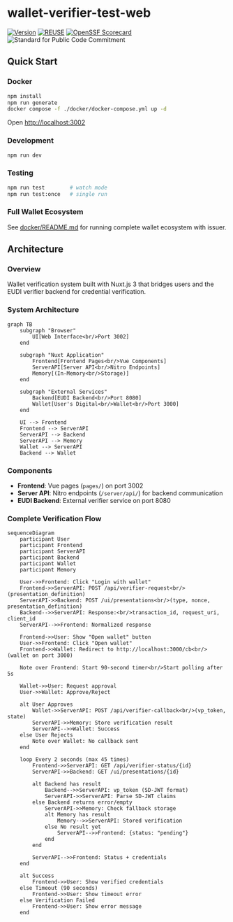 # wallet-verifier-test-web

[![Version](https://img.shields.io/github/v/tag/diggsweden/open-source-project-template?style=for-the-badge&color=green&label=Version)](https://github.com/diggswedenn/open-source-project-template/tags])
[![REUSE](https://img.shields.io/badge/dynamic/json?url=https%3A%2F%2Fapi.reuse.software%2Fstatus%2Fgithub.com%2Fdiggsweden%2Fopen-source-project-template&query=status&style=for-the-badge&label=REUSE)](https://api.reuse.software/info/github.com/diggsweden/open-source-project-template)
[![OpenSSF Scorecard](https://api.scorecard.dev/projects/github.com/jahwag/wallet-verifier-test-web/badge?style=for-the-badge)](https://scorecard.dev/viewer/?uri=github.com/diggsweden/wallet-verifier-test-web)
![Standard for Public Code Commitment](https://img.shields.io/badge/Standard%20for%20Public%20Code%20Commitment-green?style=for-the-badge)

## Quick Start

### Docker
```bash
npm install
npm run generate
docker compose -f ./docker/docker-compose.yml up -d
```
Open [http://localhost:3002](http://localhost:3002)

### Development
```bash
npm run dev
```

### Testing
```bash
npm run test        # watch mode
npm run test:once   # single run
```

### Full Wallet Ecosystem
See [docker/README.md](./docker/README.md) for running complete wallet ecosystem with issuer.

## Architecture

### Overview

Wallet verification system built with Nuxt.js 3 that bridges users and the EUDI verifier backend for credential verification.

### System Architecture

```mermaid
graph TB
    subgraph "Browser"
        UI[Web Interface<br/>Port 3002]
    end
    
    subgraph "Nuxt Application"
        Frontend[Frontend Pages<br/>Vue Components]
        ServerAPI[Server API<br/>Nitro Endpoints]
        Memory[(In-Memory<br/>Storage)]
    end
    
    subgraph "External Services"
        Backend[EUDI Backend<br/>Port 8080]
        Wallet[User's Digital<br/>Wallet<br/>Port 3000]
    end
    
    UI --> Frontend
    Frontend --> ServerAPI
    ServerAPI --> Backend
    ServerAPI --> Memory
    Wallet --> ServerAPI
    Backend --> Wallet
```

### Components

- **Frontend**: Vue pages (`pages/`) on port 3002
- **Server API**: Nitro endpoints (`/server/api/`) for backend communication
- **EUDI Backend**: External verifier service on port 8080

### Complete Verification Flow

```mermaid
sequenceDiagram
    participant User
    participant Frontend
    participant ServerAPI
    participant Backend
    participant Wallet
    participant Memory

    User->>Frontend: Click "Login with wallet"
    Frontend->>ServerAPI: POST /api/verifier-request<br/>(presentation_definition)
    ServerAPI->>Backend: POST /ui/presentations<br/>(type, nonce, presentation_definition)
    Backend-->>ServerAPI: Response:<br/>transaction_id, request_uri, client_id
    ServerAPI-->>Frontend: Normalized response
    
    Frontend->>User: Show "Open wallet" button
    User->>Frontend: Click "Open wallet"
    Frontend->>Wallet: Redirect to http://localhost:3000/cb<br/>(wallet on port 3000)
    
    Note over Frontend: Start 90-second timer<br/>Start polling after 5s
    
    Wallet->>User: Request approval
    User->>Wallet: Approve/Reject
    
    alt User Approves
        Wallet->>ServerAPI: POST /api/verifier-callback<br/>(vp_token, state)
        ServerAPI->>Memory: Store verification result
        ServerAPI-->>Wallet: Success
    else User Rejects
        Note over Wallet: No callback sent
    end
    
    loop Every 2 seconds (max 45 times)
        Frontend->>ServerAPI: GET /api/verifier-status/{id}
        ServerAPI->>Backend: GET /ui/presentations/{id}
        
        alt Backend has result
            Backend-->>ServerAPI: vp_token (SD-JWT format)
            ServerAPI->>ServerAPI: Parse SD-JWT claims
        else Backend returns error/empty
            ServerAPI->>Memory: Check fallback storage
            alt Memory has result
                Memory-->>ServerAPI: Stored verification
            else No result yet
                ServerAPI-->>Frontend: {status: "pending"}
            end
        end
        
        ServerAPI-->>Frontend: Status + credentials
    end
    
    alt Success
        Frontend->>User: Show verified credentials
    else Timeout (90 seconds)
        Frontend->>User: Show timeout error
    else Verification Failed
        Frontend->>User: Show error message
    end
```



